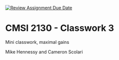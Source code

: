 [![Review Assignment Due Date](https://classroom.github.com/assets/deadline-readme-button-24ddc0f5d75046c5622901739e7c5dd533143b0c8e959d652212380cedb1ea36.svg)](https://classroom.github.com/a/j40vLYkF)
# CMSI 2130 - Classwork 3
Mini classwork, maximal gains

Mike Hennessy and Cameron Scolari
